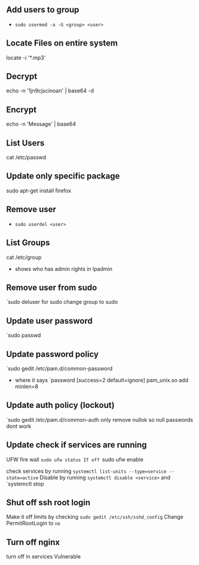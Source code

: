 ## Add users to group
* `sudo usermod -a -G <group> <user>`
## Locate Files on entire system
locate -i '*.mp3'

## Decrypt
echo -n '1jn9cjscinoan' | base64 -d
## Encrypt
echo -n 'Message' | base64

## List Users
cat /etc/passwd

## Update only specific package
sudo apt-get install firefox

## Remove user
* `sudo userdel <user>`
## List Groups
cat /etc/group
- shows who has admin rights in lpadmin
## Remove user from sudo
`sudo deluser <username> <group>
for sudo change group to sudo

## Update user password
`sudo passwd <username>

## Update password policy
`sudo gedit /etc/pam.d/common-password
- where it says `password [success=2 default=ignore] pam_unix.so add minlen=8

## Update auth policy (lockout)
`sudo gedit /etc/pam.d/common-auth
 only remove nullok so null passwords dont work

## Update check if services are running
UFW fire wall `sudo ufw status
If off `sudo ufw enable

check services by running `systemctl list-units --type=service --state=active`
Disable by running `systemctl disable <service>` and `systemctl stop <service>

## Shut off ssh root login
Make it off limits by checking `sudo gedit /etc/ssh/sshd_config`
Change PermitRootLogin to `no`
## Turn off nginx
turn off in services
Vulnerable

